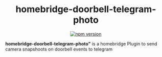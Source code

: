<span align="center">

# homebridge-doorbell-telegram-photo

<a href="https://www.npmjs.com/package/homebridge-doorbell-telegram-photo"><img title="npm version" src="https://badgen.net/npm/v/homebridge-doorbell-telegram-photo" ></a>

</span>

**homebridge-doorbell-telegram-photo"** is a homebridge Plugin to send camera snapshoots on doorbell events to telegram
